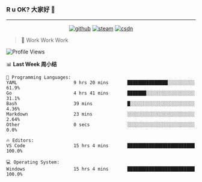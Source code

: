 ### R u OK? 大家好 👋

___

<p align="center">
  <a href="https://bigkjp97.github.io/"><img src="https://img.shields.io/badge/-GitPage-lightgrey" alt="github"></a>
  <a href="https://steamcommunity.com/id/bigkjp/"><img src="https://img.shields.io/badge/-Steam-black" alt="steam"></a>
  <a href="https://blog.csdn.net/qq_38986088"><img src="https://img.shields.io/badge/CSDN-cf000e" alt="csdn"></a>
</p>

> 🧟 Work Work Work

<!--START_SECTION:kjp readme-->
![Profile Views](http://img.shields.io/badge/Mi%20Amigos%E2%99%82%EF%B8%8F-0-ff69b4)

📊 **Last Week 周小结** 

```text
💬 Programming Languages: 
YAML                     9 hrs 20 mins       ███████████████░░░░░░░░░░   61.9% 
Go                       4 hrs 41 mins       ███████░░░░░░░░░░░░░░░░░░   31.1% 
Bash                     39 mins             █░░░░░░░░░░░░░░░░░░░░░░░░   4.36% 
Markdown                 23 mins             ░░░░░░░░░░░░░░░░░░░░░░░░░   2.64% 
Other                    0 secs              ░░░░░░░░░░░░░░░░░░░░░░░░░   0.0%

🔥 Editors: 
VS Code                  15 hrs 4 mins       █████████████████████████   100.0%

💻 Operating System: 
Windows                  15 hrs 4 mins       █████████████████████████   100.0%

```


<!--END_SECTION:kjp readme-->

<!--
**bigkjp97/bigkjp97** is a ✨ _special_ ✨ repository because its `README.md` (this file) appears on your GitHub profile.

Here are some ideas to get you started:

- 🔭 I’m currently working on ...
- 🌱 I’m currently learning ...
- 👯 I’m looking to collaborate on ...
- 🤔 I’m looking for help with ...
- 💬 Ask me about ...
- 📫 How to reach me: ...
- 😄 Pronouns: ...
- ⚡ Fun fact: ... -->
